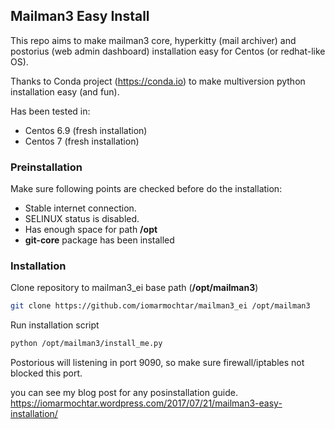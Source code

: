 Mailman3 Easy Install
---------------------

This repo aims to make mailman3 core, hyperkitty (mail archiver) and postorius (web admin dashboard) installation easy for Centos (or redhat-like OS).


Thanks to Conda project (https://conda.io) to make multiversion python installation easy (and fun).

Has been tested in:
- Centos 6.9 (fresh installation)
- Centos 7 (fresh installation)


### Preinstallation

Make sure following points are checked before do the installation:

- Stable internet connection.
- SELINUX status is disabled.
- Has enough space for path **/opt**
- **git-core** package has been installed


### Installation

Clone repository to mailman3_ei base path (**/opt/mailman3**)
```sh
git clone https://github.com/iomarmochtar/mailman3_ei /opt/mailman3
```

Run installation script
```sh
python /opt/mailman3/install_me.py
```

Postorious will listening in port 9090, so make sure firewall/iptables not blocked this port.

you can see my blog post for any posinstallation guide.
https://iomarmochtar.wordpress.com/2017/07/21/mailman3-easy-installation/
